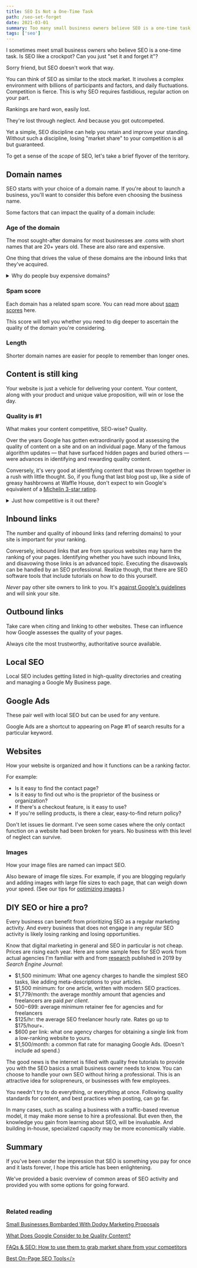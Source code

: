 ```yaml
---
title: SEO Is Not a One-Time Task
path: /seo-set-forget
date: 2021-03-01
summary: Too many small business owners believe SEO is a one-time task. Here's why that's wrong.
tags: ['seo']
---
```


I sometimes meet small business owners who believe SEO is a one-time task. Is SEO like a crockpot? Can you just "set it and forget it"?

Sorry friend, but SEO doesn't work that way. 

You can think of SEO as similar to the stock market. It involves a complex environment with billions of participants and factors, and daily fluctuations. Competition is fierce. This is why SEO requires fastidious, regular action on your part. 

Rankings are hard won, easily lost. 

They're lost through neglect. And because you got outcompeted. 

Yet a simple, SEO discipline can help you retain and improve your standing. Without such a discipline, losing "market share" to your competition is all but guaranteed.

To get a sense of the <em>scope</em> of SEO, let's take a brief flyover of the territory. 

## Domain names

SEO starts with your choice of a domain name. If you're about to launch a business, you'll want to consider this before even choosing the business name. 

Some factors that can impact the quality of a domain include:

### Age of the domain

The most sought-after domains for most businesses are .coms with short names that are 20+ years old. These are also rare and expensive.

One thing that drives the value of these domains are the inbound links that they've acquired.

<details>
  <summary>Why do people buy expensive domains?</summary>

<p>I've had the privilege of working with a successful entrepreneur who plays the domain game well to his advantage. He once paid over $350k for a domain, spent years building the brand, and sold it — along with a selection of other web properties in his portfolio — at the start of the pandemic. 

The entire venture was a resounding success because he understood the value he could extract from that web property and the investment and work that would be required to turn it at a profit. 

Not all old domains are in this price range, of course. If you decide to explore paying 4, 5, or 6 figures for a domain, you'll want to confer with someone who's savvy in identifying and negotiating for quality domains. 

And, like the CEO I mentioned, you'll want to be clear on the value proposition you're investing in. 

<em>Tip: Thinking of switching domains? Exercise caution before dumping your current domain name. It may have more SEO and monetary value than you are aware of. One organization I'm familiar with, changed their brand and dumped their valuable (and very old) 3-letter domain name only to have it snapped up immediately by the Bill & Melinda Gates Foundation. The domain now redirects to the Gates site. </em></p>
</details>

### Spam score 

Each domain has a related spam score. You can read more about <a href="https://moz.com/help/link-explorer/link-building/spam-score" target="blank">spam scores</a> here. 

This score will tell you whether you need to dig deeper to ascertain the quality of the domain you're considering.

### Length 

Shorter domain names are easier for people to remember than longer ones. 

## Content is still king

Your website is just a vehicle for delivering your content. Your content, along with your product and unique value proposition, will win or lose the day.

### Quality is #1

What makes your content competitive, SEO-wise? Quality. 

Over the years Google has gotten extraordinarily good at assessing the quality of content on a site and on an individual page. Many of the famous algorithm updates — that have surfaced hidden pages and buried others — were advances in identifying and rewarding quality content. 

Conversely, it's very good at identifying content that was thrown together in a rush with little thought. So, if you flung that last blog post up, like a side of greasy hashbrowns at Waffle House, don't expect to win Google's equivalent of a <a href="https://en.wikipedia.org/wiki/Michelin_Guide" target="blank">Michelin 3-star rating</a>. 

<details>
  <summary>Just how competitive is it out there?</summary><br/>
   <ul class="highlight2">
     <li>Consider that there are almost 2 billion websites online. There are hundreds of millions of blogs. And of active sites, all want to rank well and be on page #1 of Google for certain keywords. 

<a href="https://www.statista.com/chart/19058/how-many-websites-are-there/" title="Infographic: How Many Websites Are There? | Statista"><img src="https://cdn.statcdn.com/Infographic/images/normal/19058.jpeg" alt="Infographic: How Many Websites Are There? | Statista" width="100%" height="auto" style="width: 100%; height: auto !important; max-width:960px;-ms-interpolation-mode: bicubic;"/></a> <small>Chart courtesy of <a href="https://www.statista.com/chartoftheday/">Statista</a></small></li>

<li>Before you start writing, do a Google Incognito search on your topic to see how many competing articles there are. That can provide a motivation for learning more about <a href="/quality-content/">what makes for quality content</a>. 

![seo ranking example](https://res.cloudinary.com/icecloud7/image/upload/f_auto,w_auto/v1615769644/SignalFox/seo-ranking-example_vvf0h5.png)

</li> </ul>

</details>

## Inbound links

The number and quality of inbound links (and referring domains) to your site is important for your ranking. 

Conversely, inbound links that are from spurious websites may harm the ranking of your pages. Identifying whether you have such inbound links, and disavowing those links is an advanced topic. Executing the disavowals can be handled by an SEO professional. Realize though, that there are SEO software tools that include tutorials on how to do this yourself. 

<em>Never</em> pay other site owners to link to you. It's <a href="https://developers.google.com/search/docs/advanced/guidelines/link-schemes?visit_id=637514569346533899-2898345478&rd=1" target="blank">against Google's guidelines</a> and will sink your site.

## Outbound links

Take care when citing and linking to other websites. These can influence how Google assesses the quality of your pages. 

Always cite the most trustworthy, authoritative source available.

## Local SEO

Local SEO includes getting listed in high-quality directories and creating and managing a Google My Business page. 

## Google Ads

These pair well with local SEO but can be used for any venture.

Google Ads are a shortcut to appearing on Page #1 of search results for a particular keyword.


## Websites 

How your website is organized and how it functions can be a ranking factor. 

For example: 
* Is it easy to find the contact page? 
* Is it easy to find out who is the proprietor of the business or organization? 
* If there's a checkout feature, is it easy to use?
* If you're selling products, is there a clear, easy-to-find return policy?  

Don't let issues lie dormant. I've seen some cases where the only contact function on a website had been broken for years. No business with this level of neglect can survive. 


### Images

How your image files are named can impact SEO.

Also beware of image file sizes. For example, if you are blogging regularly and adding images with large file sizes to each page, that can weigh down your speed. (See our tips for <a href="/optimize-images">optimizing images</a>.) 

## DIY SEO or hire a pro?

Every business can benefit from prioritizing SEO as a regular marketing activity. And every business that does not engage in any regular SEO activity is likely losing ranking and losing opportunities.

Know that digital marketing in general and SEO in particular is not cheap. Prices are rising each year. Here are some sample fees for SEO work from actual agencies I'm familiar with and from <a href="https://www.searchenginejournal.com/new-study-shows-how-much-seo-professionals-are-earning-per-year/291385/" target="blank">research</a> published in 2019 by <em>Search Engine Journal</em>: 

* $1,500 minimum: What one agency charges to handle the simplest SEO tasks, like adding meta-descriptions to your articles.
* $1,500 minimum: for one article, written with modern SEO practices.
* $1,779/month: the average monthly amount that agencies and freelancers are paid <em>per client</em>.
* $500-$699: average minimum retainer fee for agencies and for freelancers
* $125/hr: the average SEO freelancer hourly rate. Rates go up to $175/hour+.
* $600 per link: what one agency charges for obtaining a single link from a low-ranking website to yours.
* $1,500/month: a common flat rate for managing Google Ads. (Doesn't include ad spend.)

The good news is the internet is filled with quality free tutorials to provide you with the SEO basics a small business owner needs to know. You can choose to handle your own SEO without hiring a professional. This is an attractive idea for solopreneurs, or businesses with few employees.

You needn't try to do everything, or everything at once. Following quality standards for content, and best practices when posting, can go far. 

In many cases, such as scaling a business with a traffic-based revenue model, it may make more sense to hire a professional. But even then, the knowledge you gain from learning about SEO, will be invaluable. And building in-house, specialized capacity may be more economically viable.

## Summary

If you've been under the impression that SEO is something you pay for once and it lasts forever, I hope this article has been enlightening.

We've provided a basic overview of common areas of SEO activity and provided you with some options for going forward. 



<br/>

### Related reading 

<a href="/business-listings-scams" target="blank">Small Businesses Bombarded With Dodgy Marketing Proposals</a>

<a href="/quality-content">What Does Google Consider to be Quality Content?</a>

<a href="https://aioseo.com/how-to-use-a-wordpress-faq-block-to-boost-seo-and-get-more-traffic/" target="blank">FAQs & SEO: How to use them to grab market share from your competitors</a>

<a href="https://aioseo.com/best-on-page-seo-tools/" target="blank">Best On-Page SEO Tools</>

